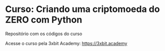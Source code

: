 # Curso: Criando uma criptomoeda do ZERO com Python
Repositório com os códigos do curso

Acesse o curso pela 3xbit Academy: https://3xbit.academy
